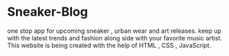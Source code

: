 # Sneaker-Blog
one stop app for upcoming sneaker , urban wear and art releases. keep up with the latest trends and fashion along side with your favorite music artist. This website is being created with the help of HTML , CSS , JavaScript.
